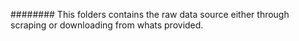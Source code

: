 ######## This folders contains the raw data source either through scraping or downloading from whats provided. 
